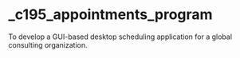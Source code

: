 # _c195_appointments_program
To develop a GUI-based desktop scheduling application  for a global consulting organization.
